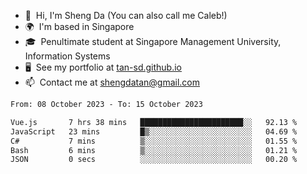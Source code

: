 <!---
tan-sd/tan-sd is a ✨ special ✨ repository because its `README.md` (this file) appears on your GitHub profile.
You can click the Preview link to take a look at your changes.
--->
- 👋  Hi, I'm Sheng Da (You can also call me Caleb!)
- 🌍  I'm based in Singapore
- 🎓  Penultimate student at Singapore Management University, Information Systems
- 🖥️  See my portfolio at [tan-sd.github.io](https://tan-sd.github.io/)
- 📫  Contact me at [shengdatan@gmail.com](mailto:shengdatan@gmail.com)

<!--START_SECTION:waka-->

```txt
From: 08 October 2023 - To: 15 October 2023

Vue.js       7 hrs 38 mins   ███████████████████████░░   92.13 %
JavaScript   23 mins         █▒░░░░░░░░░░░░░░░░░░░░░░░   04.69 %
C#           7 mins          ▒░░░░░░░░░░░░░░░░░░░░░░░░   01.55 %
Bash         6 mins          ▒░░░░░░░░░░░░░░░░░░░░░░░░   01.21 %
JSON         0 secs          ░░░░░░░░░░░░░░░░░░░░░░░░░   00.20 %
```

<!--END_SECTION:waka-->
